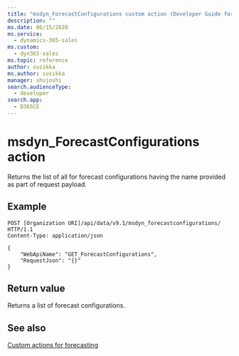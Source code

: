 ```yaml
---
title: "msdyn_ForecastConfigurations custom action (Developer Guide for Dynamics 365 Sales)| MicrosoftDocs"
description: ""
ms.date: 06/15/2020
ms.service: 
  - dynamics-365-sales
ms.custom: 
  - dyn365-sales
ms.topic: reference
author: susikka
ms.author: susikka
manager: shujoshi
search.audienceType: 
  - developer
search.app: 
  - D365CE
---
```

# msdyn_ForecastConfigurations action

Returns the list of all for forecast configurations having the name provided as part of request payload.

## Example

```http
POST [Organization URI]/api/data/v9.1/msdyn_forecastconfigurations/ HTTP/1.1
Content-Type: application/json

{
    "WebApiName": "GET_ForecastConfigurations",
    "RequestJson": "{}"
}
```

## Return value

Returns a list of forecast configurations.

## See also

[Custom actions for forecasting](../custom-actions-manual-forecasting.md)